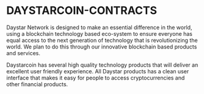 # DAYSTARCOIN-CONTRACTS


Daystar Network is designed to make an essential difference in the world, using a blockchain technology based eco-system to ensure everyone has equal access to the next generation of technology that is revolutionizing the world. We plan to do this through our innovative blockchain based products and services.

Daystarcoin has several high quality technology products that will deliver an excellent user friendly experience. All Daystar products has a clean user interface that makes it easy for people to access cryptocurrencies and other financial products.
